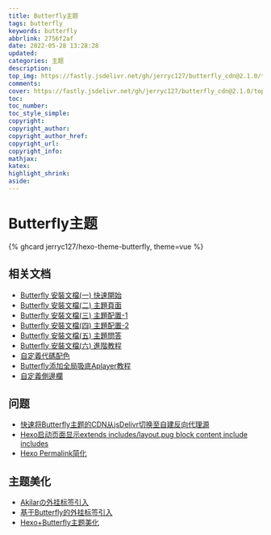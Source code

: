 ```yaml
---
title: Butterfly主题
tags: butterfly
keywords: butterfly
abbrlink: 2756f2af
date: 2022-05-28 13:28:28
updated:
categories: 主题
description:
top_img: https://fastly.jsdelivr.net/gh/jerryc127/butterfly_cdn@2.1.0/top_img/index.jpg
comments:
cover: https://fastly.jsdelivr.net/gh/jerryc127/butterfly_cdn@2.1.0/top_img/index.jpg
toc:
toc_number:
toc_style_simple:
copyright:
copyright_author:
copyright_author_href:
copyright_url:
copyright_info:
mathjax:
katex:
highlight_shrink:
aside:
---
```


<meta name="referrer" content="no-referrer" />

# Butterfly主题

[comment]: <> ({% site Butterfly, url=https://butterfly.js.org, screenshot=https://fastly.jsdelivr.net/gh/jerryc127/butterfly_cdn@2.1.0/top_img/index.jpg, avatar=https://butterfly.js.org/img/avatar.png, description=Butterfly主题官网 %})

{% ghcard jerryc127/hexo-theme-butterfly, theme=vue %}

## 相关文档

- [Butterfly 安裝文檔(一) 快速開始](https://butterfly.js.org/posts/21cfbf15/)
- [Butterfly 安裝文檔(二) 主題頁面](https://butterfly.js.org/posts/dc584b87/)
- [Butterfly 安裝文檔(三) 主題配置-1](https://butterfly.js.org/posts/4aa8abbe/)
- [Butterfly 安裝文檔(四) 主題配置-2](https://butterfly.js.org/posts/ceeb73f/)
- [Butterfly 安裝文檔(五) 主題問答](https://butterfly.js.org/posts/98d20436/)
- [Butterfly 安裝文檔(六) 進階教程](https://butterfly.js.org/posts/4073eda/)
- [自定義代碼配色](https://butterfly.js.org/posts/b37b5fe3/)
- [Butterfly添加全局吸底Aplayer教程](https://butterfly.js.org/posts/507c070f/)
- [自定義側邊欄](https://butterfly.js.org/posts/ea33ab97/)

## 问题

- [快速将Butterfly主题的CDN从jsDelivr切换至自建反向代理源](https://cloud.tencent.com/developer/article/1987454)
- [Hexo启动页面显示extends includes/layout.pug block content include includes](https://blog.csdn.net/weixin_44318830/article/details/104884936)
- [Hexo Permalink简化](https://blog.csdn.net/Galahadzhou/article/details/105355733)

## 主题美化

- [Akilarの外挂标签引入](https://akilar.top/posts/615e2dec/#%E5%BC%95%E7%94%A8-note)
- [基于Butterfly的外挂标签引入](https://tzy1997.com/articles/0xiipgum/)
- [Hexo+Butterfly主题美化](https://tzy1997.com/articles/hexo541u/)
